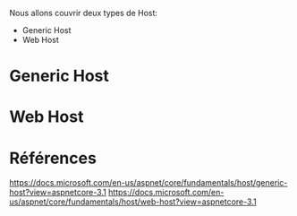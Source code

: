 Nous allons couvrir deux types de Host:
- Generic Host
- Web Host

# Generic Host

# Web Host


# Références
https://docs.microsoft.com/en-us/aspnet/core/fundamentals/host/generic-host?view=aspnetcore-3.1
https://docs.microsoft.com/en-us/aspnet/core/fundamentals/host/web-host?view=aspnetcore-3.1